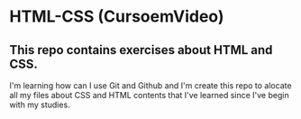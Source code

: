 # HTML-CSS (CursoemVideo)
## This repo contains exercises about HTML and CSS. 
I'm learning how can I use Git and Github and I'm create this repo to alocate all my files about CSS and HTML contents that I've learned since I've begin with my studies. 